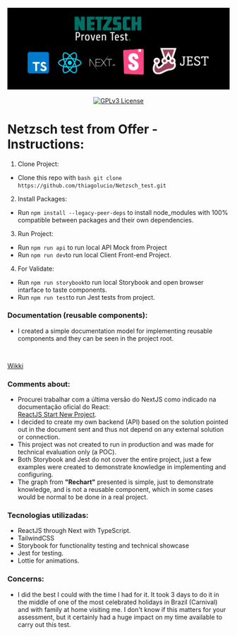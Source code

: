 <center>

![Logo](public/repository.jpg)

[![GPLv3 License](https://img.shields.io/badge/License-GPL%20v3-yellow.svg)](https://opensource.org/licenses/)

</center>

# Netzsch test from Offer - Instructions:

1) Clone Project:
- Clone this repo with ```bash git clone https://github.com/thiagolucio/Netzsch_test.git ```

2) Install Packages:
- Run `npm install --legacy-peer-deps` to install node_modules with 100% compatible between packages and their own dependencies.   

3) Run Project: 
- Run `npm run api` to run local API Mock from Project
- Run `npm run dev`to run local Client Front-end Project.

4) For Validate:

- Run `npm run storybook`to run local Storybook and open browser intarface to taste components.
- Run `npm run test`to run Jest tests from project.



### Documentation (reusable components):
- I created a simple documentation model for implementing reusable components and they can be seen in the project root.

<br>

[Wikki](WIKKI.md)




### Comments about:
- Procurei trabalhar com a última versão do NextJS como indicado na documentação oficial do React:
  <br />
  [ReactJS Start New Project](https://react.dev/learn/start-a-new-react-project).
- I decided to create my own backend (API) based on the solution pointed out in the document sent and thus not depend on any external solution or connection.
- This project was not created to run in production and was made for technical evaluation only (a POC).
- Both Storybook and Jest do not cover the entire project, just a few examples were created to demonstrate knowledge in implementing and configuring.
- The graph from **"Rechart"** presented is simple, just to demonstrate knowledge, and is not a reusable component, which in some cases would be normal to be done in a real project.




### Tecnologias utilizadas:
- ReactJS through Next with TypeScript.
- TailwindCSS
- Storybook for functionality testing and technical showcase
- Jest for testing.
- Lottie for animations.


### Concerns:
- I did the best I could with the time I had for it. It took 3 days to do it in the middle of one of the most celebrated holidays in Brazil (Carnival) and with family at home visiting me. I don't know if this matters for your assessment, but it certainly had a huge impact on my time available to carry out this test.